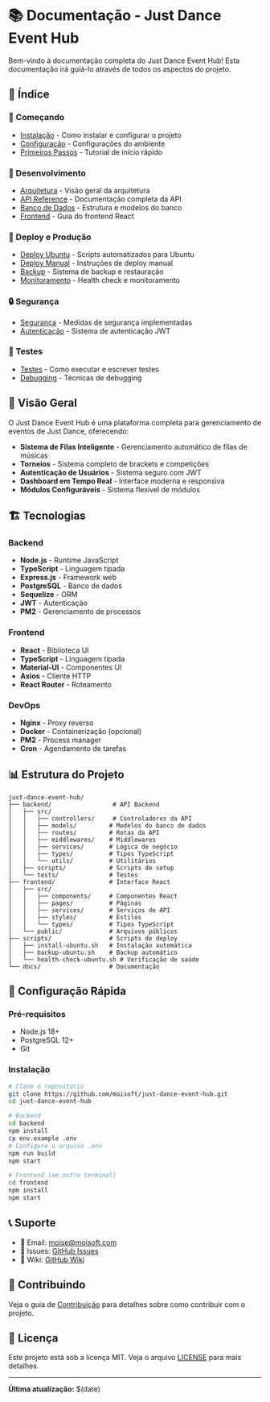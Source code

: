 # 📚 Documentação - Just Dance Event Hub

Bem-vindo à documentação completa do Just Dance Event Hub! Esta documentação irá guiá-lo através de todos os aspectos do projeto.

## 📖 Índice

### 🚀 Começando
- [Instalação](INSTALLATION.md) - Como instalar e configurar o projeto
- [Configuração](CONFIGURATION.md) - Configurações do ambiente
- [Primeiros Passos](GETTING_STARTED.md) - Tutorial de início rápido

### 🔧 Desenvolvimento
- [Arquitetura](ARCHITECTURE.md) - Visão geral da arquitetura
- [API Reference](API.md) - Documentação completa da API
- [Banco de Dados](DATABASE.md) - Estrutura e modelos do banco
- [Frontend](FRONTEND.md) - Guia do frontend React

### 🚀 Deploy e Produção
- [Deploy Ubuntu](UBUNTU_SCRIPTS_README.md) - Scripts automatizados para Ubuntu
- [Deploy Manual](DEPLOY_INSTRUCTIONS.md) - Instruções de deploy manual
- [Backup](BACKUP.md) - Sistema de backup e restauração
- [Monitoramento](MONITORING.md) - Health check e monitoramento

### 🔒 Segurança
- [Segurança](SECURITY.md) - Medidas de segurança implementadas
- [Autenticação](AUTHENTICATION.md) - Sistema de autenticação JWT

### 🧪 Testes
- [Testes](TESTING.md) - Como executar e escrever testes
- [Debugging](DEBUGGING.md) - Técnicas de debugging

## 🎯 Visão Geral

O Just Dance Event Hub é uma plataforma completa para gerenciamento de eventos de Just Dance, oferecendo:

- **Sistema de Filas Inteligente** - Gerenciamento automático de filas de músicas
- **Torneios** - Sistema completo de brackets e competições
- **Autenticação de Usuários** - Sistema seguro com JWT
- **Dashboard em Tempo Real** - Interface moderna e responsiva
- **Módulos Configuráveis** - Sistema flexível de módulos

## 🏗️ Tecnologias

### Backend
- **Node.js** - Runtime JavaScript
- **TypeScript** - Linguagem tipada
- **Express.js** - Framework web
- **PostgreSQL** - Banco de dados
- **Sequelize** - ORM
- **JWT** - Autenticação
- **PM2** - Gerenciamento de processos

### Frontend
- **React** - Biblioteca UI
- **TypeScript** - Linguagem tipada
- **Material-UI** - Componentes UI
- **Axios** - Cliente HTTP
- **React Router** - Roteamento

### DevOps
- **Nginx** - Proxy reverso
- **Docker** - Containerização (opcional)
- **PM2** - Process manager
- **Cron** - Agendamento de tarefas

## 📊 Estrutura do Projeto

```
just-dance-event-hub/
├── backend/                 # API Backend
│   ├── src/
│   │   ├── controllers/     # Controladores da API
│   │   ├── models/         # Modelos do banco de dados
│   │   ├── routes/         # Rotas da API
│   │   ├── middlewares/    # Middlewares
│   │   ├── services/       # Lógica de negócio
│   │   ├── types/          # Tipos TypeScript
│   │   └── utils/          # Utilitários
│   ├── scripts/            # Scripts de setup
│   └── tests/              # Testes
├── frontend/               # Interface React
│   ├── src/
│   │   ├── components/     # Componentes React
│   │   ├── pages/          # Páginas
│   │   ├── services/       # Serviços de API
│   │   ├── styles/         # Estilos
│   │   └── types/          # Tipos TypeScript
│   └── public/             # Arquivos públicos
├── scripts/                # Scripts de deploy
│   ├── install-ubuntu.sh   # Instalação automática
│   ├── backup-ubuntu.sh    # Backup automático
│   └── health-check-ubuntu.sh # Verificação de saúde
└── docs/                   # Documentação
```

## 🔧 Configuração Rápida

### Pré-requisitos
- Node.js 18+
- PostgreSQL 12+
- Git

### Instalação
```bash
# Clone o repositório
git clone https://github.com/moisoft/just-dance-event-hub.git
cd just-dance-event-hub

# Backend
cd backend
npm install
cp env.example .env
# Configure o arquivo .env
npm run build
npm start

# Frontend (em outro terminal)
cd frontend
npm install
npm start
```

## 📞 Suporte

- 📧 Email: moise@moisoft.com
- 🐛 Issues: [GitHub Issues](https://github.com/moisoft/just-dance-event-hub/issues)
- 📖 Wiki: [GitHub Wiki](https://github.com/moisoft/just-dance-event-hub/wiki)

## 🤝 Contribuindo

Veja o guia de [Contribuição](../CONTRIBUTING.md) para detalhes sobre como contribuir com o projeto.

## 📝 Licença

Este projeto está sob a licença MIT. Veja o arquivo [LICENSE](../LICENSE) para mais detalhes.

---

**Última atualização:** $(date) 
